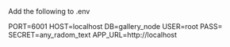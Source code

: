 Add the following to .env

PORT=6001
HOST=localhost
DB=gallery_node
USER=root
PASS=
SECRET=any_radom_text
APP_URL=http://localhost
